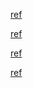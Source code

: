 [ref](https://medium.com/age-of-awareness/setup-react-with-webpack-and-babel-5114a14a47e9)

[ref](https://github.com/privatenumber/esbuild-loader-examples/tree/master/examples/react)

[ref](https://github.com/RiyaNegi/react-webpack)

[ref](https://github.com/privatenumber/esbuild-loader-examples/blob/master/examples/react/webpack.config.js#L20)